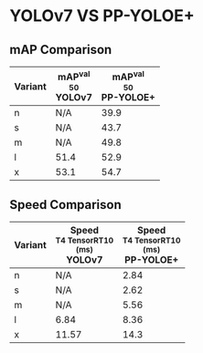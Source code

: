 ---
---
# YOLOv7 VS PP-YOLOE+

## mAP Comparison

| **Variant** | <center><span style='width: 400px;'>**mAP<sup>val<br>50**<br>**YOLOv7**</span></center> | <center><span style='width: 400px;'>**mAP<sup>val<br>50**<br>**PP-YOLOE+**</span></center> |
|----|----------------------------------|------------------------------------|
| n | N/A | 39.9 |
| s | N/A | 43.7 |
| m | N/A | 49.8 |
| l | 51.4 | 52.9 |
| x | 53.1 | 54.7 |

## Speed Comparison

| **Variant** | <center><span style='width: 200px;'>**Speed**<br><sup>T4 TensorRT10<br>(ms)</sup><br>**YOLOv7**</span></center> | <center><span style='width: 200px;'>**Speed**<br><sup>T4 TensorRT10<br>(ms)</sup><br>**PP-YOLOE+**</span></center> |
|---------|-----------------------|-----------------------|
| n | N/A | 2.84 |
| s | N/A | 2.62 |
| m | N/A | 5.56 |
| l | 6.84 | 8.36 |
| x | 11.57 | 14.3 |
